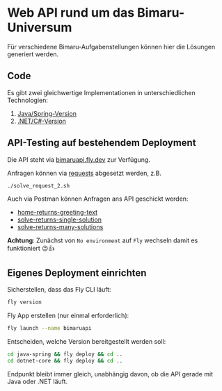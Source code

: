 # Web API rund um das Bimaru-Universum

Für verschiedene Bimaru-Aufgabenstellungen können hier die Lösungen generiert werden.

## Code

Es gibt zwei gleichwertige Implementationen in unterschiedlichen Technologien:

1. [Java/Spring-Version](./java-spring/README.md)
2. [.NET/C#-Version](./dotnet-core/README.md)

## API-Testing auf bestehendem Deployment

Die API steht via [bimaruapi.fly.dev](https://bimaruapi.fly.dev/api/home) zur Verfügung.

Anfragen können via [requests](./requests/) abgesetzt werden, z.B.

```sh
./solve_request_2.sh
```

Auch via Postman können Anfragen ans API geschickt werden:

- [home-returns-greeting-text](https://www.postman.com/martian-desert-485182/bimaru/request/j9z1868/home-returns-greeting-text)
- [solve-returns-single-solution](https://www.postman.com/martian-desert-485182/bimaru/request/u0mkfsc/solve-returns-single-solution)
- [solve-returns-many-solutions](https://www.postman.com/martian-desert-485182/bimaru/request/hu26azu/solve-returns-many-solutions)

**Achtung**: Zunächst von `No environment` auf `Fly` wechseln damit es funktioniert 😉👍

## Eigenes Deployment einrichten

Sicherstellen, dass das Fly CLI läuft:

```sh
fly version
```

Fly App erstellen (nur einmal erforderlich):

```sh
fly launch --name bimaruapi
```

Entscheiden, welche Version bereitgestellt werden soll:

```sh
cd java-spring && fly deploy && cd ..
cd dotnet-core && fly deploy && cd ..
```

Endpunkt bleibt immer gleich, unabhängig davon, ob die API gerade mit Java oder .NET läuft.
